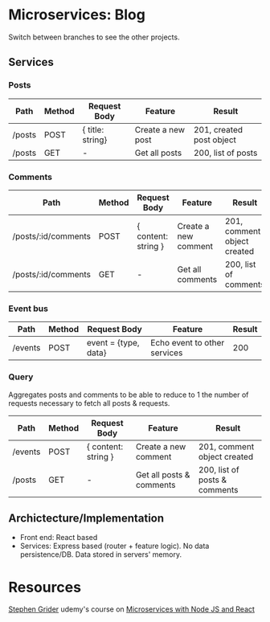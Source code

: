 # Microservices: Blog
Switch between branches to see the other projects.
## Services
### Posts
|Path|Method|Request Body|Feature|Result
|--|--|--|--|--|
|/posts|POST|{ title: string}|Create a new post|201, created post object
|/posts|GET|-|Get all posts|200, list of posts

### Comments
|Path|Method|Request Body|Feature|Result|
|--|--|--|--|--|
|/posts/:id/comments|POST|{ content: string }|Create a new comment|201, comment object created
|/posts/:id/comments|GET|-|Get all comments|200, list of comments

### Event bus

|Path|Method|Request Body|Feature|Result|
|--|--|--|--|--|
|/events|POST|event = {type, data}|Echo event to other services|200

### Query
Aggregates posts and comments to be able to reduce to 1 the number of requests necessary to fetch all posts & requests.

|Path|Method|Request Body|Feature|Result|
|--|--|--|--|--|
|/events|POST|{ content: string }|Create a new comment|201, comment object created
|/posts|GET|-|Get all posts & comments|200, list of posts & comments

## Archictecture/Implementation
- Front end: React based
- Services: Express based (router + feature logic). No data persistence/DB. Data stored in servers' memory.


# Resources
[Stephen Grider](https://github.com/StephenGrider) udemy's course on [Microservices with Node JS and React](https://www.udemy.com/course/microservices-with-node-js-and-react/)